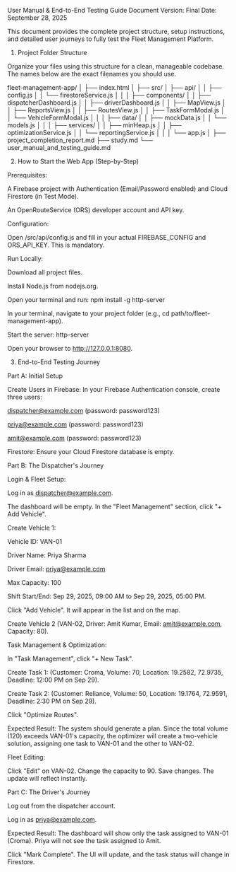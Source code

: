 User Manual & End-to-End Testing Guide
Document Version: Final
Date: September 28, 2025

This document provides the complete project structure, setup instructions, and detailed user journeys to fully test the Fleet Management Platform.

1. Project Folder Structure

Organize your files using this structure for a clean, manageable codebase. The names below are the exact filenames you should use.

fleet-management-app/
│
├── index.html
│
├── src/
│   ├── api/
│   │   ├── config.js
│   │   └── firestoreService.js
│   │
│   ├── components/
│   │   ├── dispatcherDashboard.js
│   │   ├── driverDashboard.js
│   │   ├── MapView.js
│   │   ├── ReportsView.js
│   │   ├── RoutesView.js
│   │   ├── TaskFormModal.js
│   │   └── VehicleFormModal.js
│   │
│   ├── data/
│   │   ├── mockData.js
│   │   └── models.js
│   │
│   ├── services/
│   │   ├── minHeap.js
│   │   ├── optimizationService.js
│   │   └── reportingService.js
│   │
│   └── app.js
│
├── project_completion_report.md
├── study.md
└── user_manual_and_testing_guide.md

2. How to Start the Web App (Step-by-Step)

Prerequisites:

A Firebase project with Authentication (Email/Password enabled) and Cloud Firestore (in Test Mode).

An OpenRouteService (ORS) developer account and API key.

Configuration:

Open /src/api/config.js and fill in your actual FIREBASE_CONFIG and ORS_API_KEY. This is mandatory.

Run Locally:

Download all project files.

Install Node.js from nodejs.org.

Open your terminal and run: npm install -g http-server

In your terminal, navigate to your project folder (e.g., cd path/to/fleet-management-app).

Start the server: http-server

Open your browser to http://127.0.0.1:8080.

3. End-to-End Testing Journey

Part A: Initial Setup

Create Users in Firebase: In your Firebase Authentication console, create three users:

dispatcher@example.com (password: password123)

priya@example.com (password: password123)

amit@example.com (password: password123)

Firestore: Ensure your Cloud Firestore database is empty.

Part B: The Dispatcher's Journey

Login & Fleet Setup:

Log in as dispatcher@example.com.

The dashboard will be empty. In the "Fleet Management" section, click "+ Add Vehicle".

Create Vehicle 1:

Vehicle ID: VAN-01

Driver Name: Priya Sharma

Driver Email: priya@example.com

Max Capacity: 100

Shift Start/End: Sep 29, 2025, 09:00 AM to Sep 29, 2025, 05:00 PM.

Click "Add Vehicle". It will appear in the list and on the map.

Create Vehicle 2 (VAN-02, Driver: Amit Kumar, Email: amit@example.com, Capacity: 80).

Task Management & Optimization:

In "Task Management", click "+ New Task".

Create Task 1: (Customer: Croma, Volume: 70, Location: 19.2582, 72.9735, Deadline: 12:00 PM on Sep 29).

Create Task 2: (Customer: Reliance, Volume: 50, Location: 19.1764, 72.9591, Deadline: 2:30 PM on Sep 29).

Click "Optimize Routes".

Expected Result: The system should generate a plan. Since the total volume (120) exceeds VAN-01's capacity, the optimizer will create a two-vehicle solution, assigning one task to VAN-01 and the other to VAN-02.

Fleet Editing:

Click "Edit" on VAN-02. Change the capacity to 90. Save changes. The update will reflect instantly.

Part C: The Driver's Journey

Log out from the dispatcher account.

Log in as priya@example.com.

Expected Result: The dashboard will show only the task assigned to VAN-01 (Croma). Priya will not see the task assigned to Amit.

Click "Mark Complete". The UI will update, and the task status will change in Firestore.

